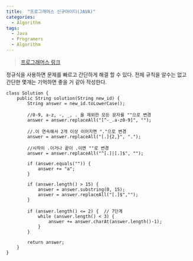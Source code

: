 ```yaml
---
title:  "프로그래머스 신규아이디(JAVA)"
categories:
  - Algorithm
tags:
  - Java
  - Programers
  - Algorithm
---
```


> [프로그래머스 링크](https://programmers.co.kr/learn/courses/30/lessons/72410) 



정규식을 사용하면 문제를 빠르고 간단하게 해결 할 수 있다.
전체 규칙을 알수는 없고 간단한 몇개는 기억하면 좋을 거 같아 작성한다.

```
class Solution {
    public String solution(String new_id) {
        String answer = new_id.toLowerCase(); 
		
        //0-9, a-z, -, _, . 을 제외한 모든 문자를 ""으로 변경
        answer = answer.replaceAll("[^-_.a-z0-9]", ""); 
        
        //.이 연속해서 2개 이상 이어지면 "."으로 변경
        answer = answer.replaceAll("[.]{2,}", "."); 
        
        //시작이 .이거나 끝이 .이면 ""로 변경
        answer = answer.replaceAll("^[.]|[.]$", "");    
        
        if (answer.equals("")) {   
            answer += "a";
        }

        if (answer.length() > 15) {   
            answer = answer.substring(0, 15);
            answer = answer.replaceAll("[.]$","");
        }

        if (answer.length() <= 2) {  // 7단계
            while (answer.length() < 3) {
                answer += answer.charAt(answer.length()-1);
            }
        }

        return answer;
    }
}
```
